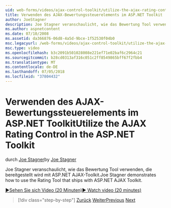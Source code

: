 ```yaml
---
uid: web-forms/videos/ajax-control-toolkit/utilize-the-ajax-rating-control-in-the-aspnet-toolkit
title: Verwenden des AJAX-Bewertungssteuerelements im ASP.NET Toolkit | Microsoft-Dokumentation
author: JoeStagner
description: Joe Stagner veranschaulicht, wie das Bewertung Tool verwenden, die bereitgestellt wird mit ASP.NET AJAX-Toolkit.
ms.author: aspnetcontent
ms.date: 07/10/2008
ms.assetid: da366876-06d8-4a5d-9bce-1f52530f04b0
msc.legacyurl: /web-forms/videos/ajax-control-toolkit/utilize-the-ajax-rating-control-in-the-aspnet-toolkit
msc.type: video
ms.openlocfilehash: b3c2091b501028008e221ef71e02baf6c2964c21
ms.sourcegitcommit: b28cd0313af316c051c2ff8549865bff67f2fbb4
ms.translationtype: MT
ms.contentlocale: de-DE
ms.lasthandoff: 07/05/2018
ms.locfileid: "37804432"
---
```

<a name="utilize-the-ajax-rating-control-in-the-aspnet-toolkit"></a><span data-ttu-id="58680-103">Verwenden des AJAX-Bewertungssteuerelements im ASP.NET Toolkit</span><span class="sxs-lookup"><span data-stu-id="58680-103">Utilize the AJAX Rating Control in the ASP.NET Toolkit</span></span>
====================
<span data-ttu-id="58680-104">durch [Joe Stagner](https://github.com/JoeStagner)</span><span class="sxs-lookup"><span data-stu-id="58680-104">by [Joe Stagner](https://github.com/JoeStagner)</span></span>

<span data-ttu-id="58680-105">Joe Stagner veranschaulicht, wie das Bewertung Tool verwenden, die bereitgestellt wird mit ASP.NET AJAX-Toolkit.</span><span class="sxs-lookup"><span data-stu-id="58680-105">Joe Stagner demonstrates how to use the Rating Tool that ships with ASP.NET AJAX Toolkit.</span></span>

[<span data-ttu-id="58680-106">&#9654;Sehen Sie sich Video (20 Minuten)</span><span class="sxs-lookup"><span data-stu-id="58680-106">&#9654; Watch video (20 minutes)</span></span>](https://channel9.msdn.com/Blogs/ASP-NET-Site-Videos/utilize-the-ajax-rating-control-in-the-aspnet-toolkit)

> [!div class="step-by-step"]
> <span data-ttu-id="58680-107">[Zurück](how-do-i-the-ajax-toolkit-reorder-control.md)
> [Weiter](control-extenders.md)</span><span class="sxs-lookup"><span data-stu-id="58680-107">[Previous](how-do-i-the-ajax-toolkit-reorder-control.md)
[Next](control-extenders.md)</span></span>
